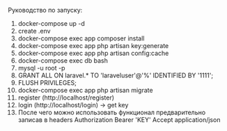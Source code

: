 Руководство по запуску:

1. docker-compose up -d
2. create .env
3. docker-compose exec app composer install
4. docker-compose exec app php artisan key:generate
5. docker-compose exec app php artisan config:cache
6. docker-compose exec db bash
7. mysql -u root -p
8. GRANT ALL ON laravel.* TO 'laraveluser'@'%' IDENTIFIED BY '1111';
9. FLUSH PRIVILEGES;
10. docker-compose exec app php artisan migrate
11. register (http://localhost/register)
11. login (http://localhost/login) -> get key
12. После чего можно использовать функционал предварительно записав в headers
    Authorization Bearer 'KEY'
    Accept application/json
